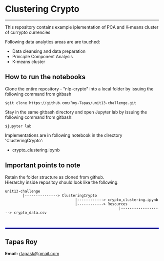 # Clustering Crypto
---

This repository contains example iplementation of PCA and K-means cluster of currypto currencies   

Following data analytics areas are are touched: 
* Data cleansing and data preparation
* Principle Component Analysis 
* K-means cluster


## How to run the notebooks <br>
Clone the entire repository - "nlp-crypto"  into a local folder by issuing the following command from gitbash <br>
```
$git clone https://github.com/Roy-Tapas/unit13-challenge.git
```
Stay in the same gitbash directory and open Jupyter lab by issuing the following command from gitbash: <br>
```
$jupyter lab
```

Implementations are in following notebook in the directory 'ClusteringCrypto':
* crypto_clustering.ipynb

## Important points to note 
Retain the folder structure as cloned from github.  
Hierarchy inside repositoy should look like the following:
```
unit13-challenge 
        |---------------> ClusteringCrypto 
                                |------------> crypto_clustering.ipynb
                                |------------> Resources
                                                    |-------------------> crypto_data.csv 

                        
```



<hr style="border:2px solid blue"> </hr>

## Tapas Roy

**Email:** rtapask@gmail.com